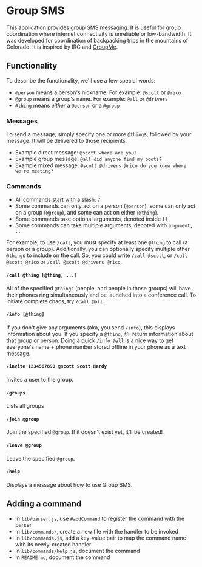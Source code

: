 # Group SMS

This application provides group SMS messaging. It is useful for group coordination where internet connectivity is unreliable or low-bandwidth. It was developed for coordination of backpacking trips in the mountains of Colorado. It is inspired by IRC and [GroupMe](https://groupme.com/en-US/sms).

## Functionality
To describe the functionality, we'll use a few special words:
- `@person` means a person's nickname.  For example: `@scott` or `@rico`
- `@group` means a group's name.  For example: `@all` or `@drivers`
- `@thing` means *either* a `@person` or a `@group`

### Messages
To send a message, simply specify one or more `@thing`s, followed by your message. It will be delivered to those recipients.

- Example direct message: `@scott where are you?`
- Example group message: `@all did anyone find my boots?`
- Example mixed message: `@scott @drivers @rico do you know where we're meeting?`

### Commands
- All commands start with a slash: `/`
- Some commands can only act on a person (`@person`), some can only act on a group (`@group`), and some can act on either (`@thing`).
- Some commands take optional arguments, denoted inside `[]`
- Some commands can take multiple arguments, denoted with `argument, ...`

For example, to use `/call`, you must specify at least one `@thing` to call (a person or a group). Additionally, you can optionally specify multiple other `@thing`s to include on the call. So, you could write `/call @scott`, or `/call @scott @rico` or `/call @scott @drivers @rico`.

#### `/call @thing [@thing, ...]`
All of the specified `@things` (people, and people in those groups) will have their phones ring simultaneously and be launched into a conference call. To initiate complete chaos, try `/call @all`.

#### `/info [@thing]`
If you don't give any arguments (aka, you send `/info`), this displays information about you. If you specify a `@thing`, it'll return information about that group or person. Doing a quick `/info @all` is a nice way to get everyone's name + phone number stored offline in your phone as a text message.

#### `/invite 1234567890 @scott Scott Hardy`
Invites a user to the group.

#### `/groups`
Lists all groups

#### `/join @group`
Join the specified `@group`.  If it doesn't exist yet, it'll be created!

#### `/leave @group`
Leave the specified `@group`.

#### `/help`
Displays a message about how to use Group SMS.

## Adding a command
- In `lib/parser.js`, use `#addCommand` to register the command with the parser
- In `lib/commands/`, create a new file with the handler to be invoked
- In `lib/commands.js`, add a key-value pair to map the command name with its newly-created handler
- In `lib/commands/help.js`, document the command
- In `README.md`, document the command
